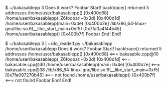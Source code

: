 $ ~/bakasablepp 3
Does it work?
Foobar Start!
backtrace() returned 5 addresses
/home/user/bakasablepp() [0x400c68]
/home/user/bakasablepp(_Z6foobari+0x3d) [0x400d1d]
/home/user/bakasablepp(main+0x4e) [0x400b2e]
/lib/x86_64-linux-gnu/libc.so.6(__libc_start_main+0xf5) [0x7fa0a4f44b45]
/home/user/bakasablepp() [0x400b7f]
Foobar End!
End!

$ ~/bakasablepp 3 | ~/do_readelf.py ~/bakasablepp
/home/user/bakasablepp
Does it work?
Foobar Start!
backtrace() returned 5 addresses
/home/user/bakasablepp() [0x400c68] <=== bakasable.cpp@10
/home/user/bakasablepp(_Z6foobari+0x3d) [0x400d1d] <=== bakasable.cpp@30
/home/user/bakasablepp(main+0x4e) [0x400b2e] <=== bakasable.cpp@38
/lib/x86_64-linux-gnu/libc.so.6(__libc_start_main+0xf5) [0x7fe097270b45] <=== not found
/home/user/bakasablepp() [0x400b7f] <=== not found
Foobar End!
End!
